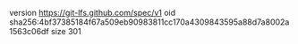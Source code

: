 version https://git-lfs.github.com/spec/v1
oid sha256:4bf37385184f67a509eb90983811cc170a4309843595a88d7a8002a1563c06df
size 301
